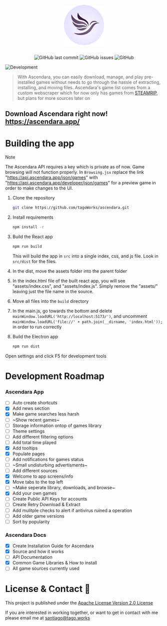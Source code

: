 <div align="center">
    </a>
    <br />
    <img align="center" width="128" height="128" src="./readme/ascendara.png">
    <br />
    <br />
    
    
   ![GitHub last commit](https://img.shields.io/github/last-commit/t-a-g-o/ascendara)
   ![GitHub issues](https://img.shields.io/github/issues-raw/t-a-g-o/ascendara)
   ![GitHub](https://img.shields.io/github/license/t-a-g-o/ascendara)
    
</div>

![Development](https://img.shields.io/badge/UNDER%20DEVELOPMENT-FF3100)


> With Ascendara, you can easily download, manage, and play pre-installed games without needs to go through the hassle of extracting, installing, and moving files. Ascendara's game list comes from a custom webscraper which for now only has games from [STEAMRIP](https://steamrip.com/), but plans for more sources later on

## Download Ascendara right now! https://ascendara.app/

# Building the app
> [!NOTE]  
> The Ascendara API requires a key which is private as of now. Game browsing will not function properly. In `Browsing.jsx` replace the link "https://api.ascendara.app/json/games" with "https://api.ascendara.app/developer/json/games" for a preview game in order to make changes to the UI.
1. Clone the repository
    ```sh
    git clone https://github.com/tagoWorks/ascendara.git
    ```

2. Install requirements
    ```sh
    npm install -r
    ```
    
3. Build the React app
    ```sh
    npm run build
    ```
    This will build the app in `src` into a single index, css, and js file. Look in `src/dist` for the files.

4. In the dist, move the assets folder into the parent folder

4. In the index.html file of the built react app, you will see "assets/index.css", and "assets/index.js". Simply remove the "assets/" leaving just the file
   name in the source.

6. Move all files into the `build` directory

7. In the main.js, go towards the bottom and delete `mainWindow.loadURL('http://localhost:5173/')`, and uncomment `mainWindow.loadURL('file://' + path.join(__dirname, 'index.html'));` in order to run correctly

8. Build the Electron app
   ```sh
   npm run dist
   ```
Open settings and click F5 for development tools

# Development Roadmap

### Ascendara App
- [ ] Auto create shortcuts
- [x] Add news section
- [x] Make game searches less harsh
- [ ] ~Show recent games~
- [ ] Storage information ontop of games library
- [ ] Theme settings
- [ ] Add different filtering options
- [ ] Add total time played
- [x] Add tooltips
- [x] Populate pages
- [ ] Add notifications for games status
- [ ] ~Small undisturbing advertisments~
- [ ] Add different sources
- [x] Welcome to app screens/info
- [x] Move tabs to the top left
- [ ] ~Make seperate library, downloads, and browse~
- [x] Add your own games
- [ ] Create Public API Keys for accounts
- [ ] Create Retry Download & Extract
- [ ] Add mulitple checks to alert if antivirus ruined a operation
- [ ] Add older game versions
- [ ] Sort by popularity

### Ascendara Docs
- [x] Create Installation Guide for Ascendara
- [x] Source and how it works
- [ ] API Documentation
- [x] Common Game Libraries & How to install
- [ ] All game sources currently used

# License & Contact 📃
This project is published under the [Apache License Version 2.0 License](./LICENSE)

If you are interested in working together, or want to get in contact with me please email me at santiago@tago.works
